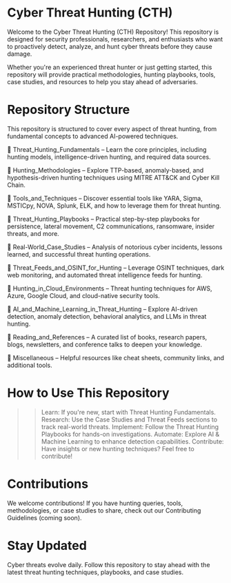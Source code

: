 # Cyber Threat Hunting (CTH)

Welcome to the Cyber Threat Hunting (CTH) Repository! This repository is designed for security professionals, researchers, and enthusiasts who want to proactively detect, analyze, and hunt cyber threats before they cause damage.

Whether you're an experienced threat hunter or just getting started, this repository will provide practical methodologies, hunting playbooks, tools, case studies, and resources to help you stay ahead of adversaries.

# Repository Structure
This repository is structured to cover every aspect of threat hunting, from fundamental concepts to advanced AI-powered techniques.

📁 Threat_Hunting_Fundamentals – Learn the core principles, including hunting models, intelligence-driven hunting, and required data sources.

📁 Hunting_Methodologies – Explore TTP-based, anomaly-based, and hypothesis-driven hunting techniques using MITRE ATT&CK and Cyber Kill Chain.

📁 Tools_and_Techniques – Discover essential tools like YARA, Sigma, MSTICpy, NOVA, Splunk, ELK, and how to leverage them for threat hunting.

📁 Threat_Hunting_Playbooks – Practical step-by-step playbooks for persistence, lateral movement, C2 communications, ransomware, insider threats, and more.

📁 Real-World_Case_Studies – Analysis of notorious cyber incidents, lessons learned, and successful threat hunting operations.

📁 Threat_Feeds_and_OSINT_for_Hunting – Leverage OSINT techniques, dark web monitoring, and automated threat intelligence feeds for hunting.

📁 Hunting_in_Cloud_Environments – Threat hunting techniques for AWS, Azure, Google Cloud, and cloud-native security tools.

📁 AI_and_Machine_Learning_in_Threat_Hunting – Explore AI-driven detection, anomaly detection, behavioral analytics, and LLMs in threat hunting.

📁 Reading_and_References – A curated list of books, research papers, blogs, newsletters, and conference talks to deepen your knowledge.

📁 Miscellaneous – Helpful resources like cheat sheets, community links, and additional tools.

# How to Use This Repository
>>Learn: If you're new, start with Threat Hunting Fundamentals.
>>Research: Use the Case Studies and Threat Feeds sections to track real-world threats.
>>Implement: Follow the Threat Hunting Playbooks for hands-on investigations.
>>Automate: Explore AI & Machine Learning to enhance detection capabilities.
>>Contribute: Have insights or new hunting techniques? Feel free to contribute!

# Contributions
We welcome contributions! If you have hunting queries, tools, methodologies, or case studies to share, check out our Contributing Guidelines (coming soon).

# Stay Updated
Cyber threats evolve daily. Follow this repository to stay ahead with the latest threat hunting techniques, playbooks, and case studies.
